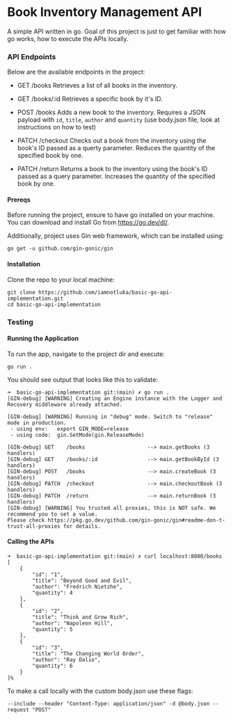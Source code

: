 # Book Inventory Management API

A simple API written in go. Goal of this project is just to get familiar with how go works, how to execute the APIs locally.

### API Endpoints

Below are the available endpoints in the project:

- GET /books
  Retrieves a list of all books in the inventory.

- GET /books/:id
  Retrieves a specific book by it's ID.

- POST /books
  Adds a new book to the inventory. Requires a JSON payload with `id`, `title`, `author` and `quantity` (use body.json file, look at instructions on how to test)

- PATCH /checkout
  Checks out a book from the inventory using the book's ID passed as a querty parameter. Reduces the quantity of the specified book by one.

- PATCH /return
  Returns a book to the inventory using the book's ID passed as a query parameter. Increases the quantity of the specified book by one.

#### Prereqs

Before running the project, ensure to have go installed on your machine. You can download and install Go from https://go.dev/dl/.

Additionally, project uses Gin web framework, which can be installed using:

```
go get -u github.com/gin-gonic/gin
```

#### Installation

Clone the repo to your local machine:

```
git clone https://github.com/iamnotluka/basic-go-api-implementation.git
cd basic-go-api-implementation
```

### Testing

#### Running the Application

To run the app, navigate to the project dir and execute:

```
go run .
```

You should see output that looks like this to validate:

```
➜  basic-go-api-implementation git:(main) ✗ go run .
[GIN-debug] [WARNING] Creating an Engine instance with the Logger and Recovery middleware already attached.

[GIN-debug] [WARNING] Running in "debug" mode. Switch to "release" mode in production.
 - using env:   export GIN_MODE=release
 - using code:  gin.SetMode(gin.ReleaseMode)

[GIN-debug] GET    /books                    --> main.getBooks (3 handlers)
[GIN-debug] GET    /books/:id                --> main.getBookById (3 handlers)
[GIN-debug] POST   /books                    --> main.createBook (3 handlers)
[GIN-debug] PATCH  /checkout                 --> main.checkoutBook (3 handlers)
[GIN-debug] PATCH  /return                   --> main.returnBook (3 handlers)
[GIN-debug] [WARNING] You trusted all proxies, this is NOT safe. We recommend you to set a value.
Please check https://pkg.go.dev/github.com/gin-gonic/gin#readme-don-t-trust-all-proxies for details.
```

#### Calling the APIs

```
➜  basic-go-api-implementation git:(main) ✗ curl localhost:8080/books
[
    {
        "id": "1",
        "title": "Beyond Good and Evil",
        "author": "Fredrich Nietzhe",
        "quantity": 4
    },
    {
        "id": "2",
        "title": "Think and Grow Rich",
        "author": "Napoleon Hill",
        "quantity": 5
    },
    {
        "id": "3",
        "title": "The Changing World Order",
        "author": "Ray Dalio",
        "quantity": 6
    }
]%
```

To make a call locally with the custom body.json use these flags:

```
--include --header "Content-Type: application/json" -d @body.json --request "POST"
```
